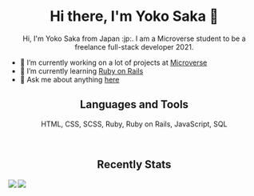 <h1 align="center"> Hi there, I'm Yoko Saka 👋</h1>

<p align="center">
  Hi, I'm Yoko Saka from Japan :jp:.
  I am a Microverse student to be a freelance full-stack developer 2021.
</p>


- 🔭 I’m currently working on a lot of projects at [Microverse](https://www.microverse.org/)
- 🌱 I’m currently learning [Ruby on Rails](https://github.com/yocosaka?tab=repositories)
- 💬 Ask me about anything [here](https://github.com/issues)


<h2 align="center">Languages and Tools</h2>
<p align="center">HTML, CSS, SCSS, Ruby, Ruby on Rails, JavaScript, SQL</p>
<br>
<h2 align="center">Recently Stats</h2>
<img src="https://github-readme-stats.vercel.app/api?username=yocosaka&count_private=true&show_icons=true&theme=tokyonight" align="left">
<img src="https://github-readme-stats.vercel.app/api/top-langs/?username=yocosaka&compact=true">
